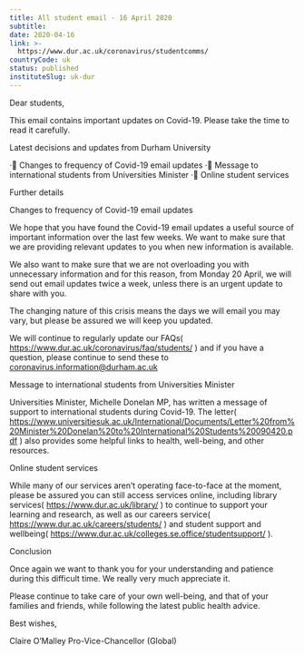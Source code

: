 ```yaml
---
title: All student email - 16 April 2020
subtitle: 
date: 2020-04-16
link: >-
  https://www.dur.ac.uk/coronavirus/studentcomms/
countryCode: uk
status: published
instituteSlug: uk-dur
---
```

Dear students,

This email contains important updates on Covid-19. Please take the time to read it carefully. 

Latest decisions and updates from Durham University

· Changes to frequency of Covid-19 email updates
· Message to international students from Universities Minister
· Online student services

Further details

Changes to frequency of Covid-19 email updates

We hope that you have found the Covid-19 email updates a useful source of important information over the last few weeks. We want to make sure that we are providing relevant updates to you when new information is available.

We also want to make sure that we are not overloading you with unnecessary information and for this reason, from Monday 20 April, we will send out email updates twice a week, unless there is an urgent update to share with you.

The changing nature of this crisis means the days we will email you may vary, but please be assured we will keep you updated.

We will continue to regularly update our FAQs( https://www.dur.ac.uk/coronavirus/faq/students/ ) and if you have a question, please continue to send these to coronavirus.information@durham.ac.uk

Message to international students from Universities Minister

Universities Minister, Michelle Donelan MP, has written a message of support to international students during Covid-19. The letter( https://www.universitiesuk.ac.uk/International/Documents/Letter%20from%20Minister%20Donelan%20to%20International%20Students%20090420.pdf ) also provides some helpful links to health, well-being, and other resources.

Online student services

While many of our services aren’t operating face-to-face at the moment, please be assured you can still access services online, including library services( https://www.dur.ac.uk/library/ ) to continue to support your learning and research, as well as our careers service( https://www.dur.ac.uk/careers/students/ ) and student support and wellbeing( https://www.dur.ac.uk/colleges.se.office/studentsupport/ ).

Conclusion

Once again we want to thank you for your understanding and patience during this difficult time. We really very much appreciate it.

Please continue to take care of your own well-being, and that of your families and friends, while following the latest public health advice.

Best wishes,

Claire O’Malley
Pro-Vice-Chancellor (Global)